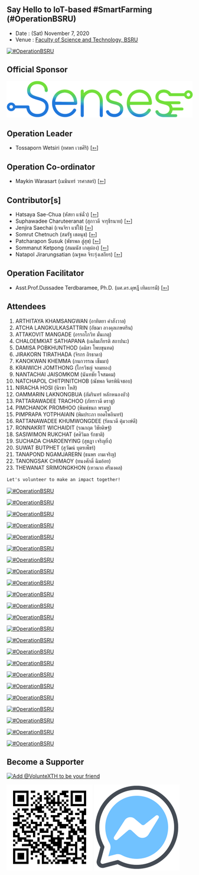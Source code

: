 ## Say Hello to IoT-based #SmartFarming (#OperationBSRU)

+ Date : (Sat) November 7, 2020
+ Venue : [Faculty of Science and Technology, BSRU](http://sci.bsru.ac.th/)

[![](/pic/AfterTheMatch1.jpg "#OperationBSRU")](https://www.facebook.com/hashtag/OperationBSRU)

## Official Sponsor
[![](pic/senses-logo.png "Industrial Internet of Things platform (IIoT) Customization dashboard and Data logger for Industrial Internet of Things device.")](https://www.sensesiot.com/)

## Operation Leader
+ Tossaporn Wetsiri (ทศพร เวชศิริ) [[➳](https://www.facebook.com/wetsiri)]

## Operation Co-ordinator
+ Maykin Warasart (เมฆินทร์ วรศาสตร์) [[➳](http://mk.in.th)]

## Contributor[s]
+ Hatsaya Sae-Chua (หัสยา แซ่ฉั่ว) [[➳](https://www.facebook.com/profile.php?id=100005176634024)]
+ Suphawadee Charuteeranat (สุภาวดี จารุธีรนาท) [[➳](https://www.facebook.com/thdeemiss03)]
+ Jenjira Saechai (เจนจิรา แซ่ใช้) [[➳](https://www.facebook.com/JaJa.jenjira)]
+ Somrut Chetnuch (สมรัฐ เชตนุช) [[➳](https://www.facebook.com/somrut.chetnuch)]
+ Patcharapon Susuk (พัชรพล สู่สุข) [[➳](https://www.facebook.com/Forestwick)]
+ Sommanut Ketpong (สมมนัส เกตุผ่อง) [[➳](https://www.facebook.com/tong.ketpong)]
+ Natapol Jirarungsatian (ณฐพล จิระรุ่งเสถียร) [[➳](https://web.facebook.com/profile.php?id=100000170964455)]

## Operation Facilitator
+ Asst.Prof.Dussadee Terdbaramee, Ph.D. (ผศ.ดร.ดุษฎี เทิดบารมี) [[➳](https://www.facebook.com/dussadee.tredbaramee)]

## Attendees
1. ARTHITAYA KHAMSANGWAN (อาทิตยา คำสังวาล) <!--- [[Cert](attendance/VXOpBSRU-20201107-ARTHITAYA-KHAMSANGWAN.pdf)] -->
1. ATCHA LANGKULKASATTRIN (อัชฌา ลางคุลเกษตริน)
1. ATTAKOVIT MANGADE (อรรถโกวิท มั่นเกตุ)
1. CHALOEMKIAT SATHAPANA (เฉลิมเกียรติ สถาปนะ)
1. DAMISA POBKHUNTHOD (ดมิสา โพบขุนทด)
1. JIRAKORN TIRATHADA (จิรกร ถิรธาดา)
1. KANOKWAN KHEMMA (กนกวรรณ เข็มมา)
1. KRAIWICH JOMTHONG (ไกรวิชญ์ จอมทอง)
1. NANTACHAI JAISOMKOM (นันทชัย ใจสมคม)
1. NATCHAPOL CHITPINITCHOB (ณัชพล จิตรพินิจชอบ)
1. NIRACHA HOSI (นิรชา โหสิ)
1. OAMMARIN LAKNONGBUA (อัมรินทร์ หลักหนองบัว)
1. PATTARAWADEE TRACHOO (ภัทราวดี ตราชู)
1. PIMCHANOK PROMHOO (พิมพ์ชนก พรมหู)
1. PIMPRAPA YOTPHAIAIN (พิมประภา ยอดไพอินทร์)
1. RATTANAWADEE KHUMWONGDEE (รัตนวดี คุ้มวงษ์ดี)
1. RONNAKRIT WICHAIDIT (รณกฤต วิชัยดิษฐ์)
1. SASIWIMON RUKCHAT (ศศิวิมล รักชาติ)
1. SUCHADA CHAROENYING (สุชฎา เจริญยิ่ง)
1. SUWAT BUTPHET (สุวัฒน์ บุตรเพ็ชร์)
1. TANAPOND NGAMJARERN (ธนพร งามเจริญ)
1. TANONGSAK CHIMAOY (ทนงศักดิ์ ฉิมอ้อย)
1. THEWANAT SRIMONGKHON (เทวนาถ ศรีมงคล)

```markdown
Let's volunteer to make an impact together!
```

[![](/pic/AfterTheMatch9.jpg "#OperationBSRU")](https://www.facebook.com/hashtag/OperationBSRU)

[![](/pic/01.jpg "#OperationBSRU")](https://www.facebook.com/hashtag/OperationBSRU)

[![](/pic/02.jpg "#OperationBSRU")](https://www.facebook.com/hashtag/OperationBSRU)

[![](/pic/07.jpg "#OperationBSRU")](https://www.facebook.com/hashtag/OperationBSRU)

[![](/pic/10.jpg "#OperationBSRU")](https://www.facebook.com/hashtag/OperationBSRU)

[![](/pic/11.jpg "#OperationBSRU")](https://www.facebook.com/hashtag/OperationBSRU)

[![](/pic/12.jpg "#OperationBSRU")](https://www.facebook.com/hashtag/OperationBSRU)

[![](/pic/13.jpg "#OperationBSRU")](https://www.facebook.com/hashtag/OperationBSRU)

[![](/pic/14.jpg "#OperationBSRU")](https://www.facebook.com/hashtag/OperationBSRU)

[![](/pic/15.jpg "#OperationBSRU")](https://www.facebook.com/hashtag/OperationBSRU)

[![](/pic/26.jpg "#OperationBSRU")](https://www.facebook.com/hashtag/OperationBSRU)

[![](/pic/28.jpg "#OperationBSRU")](https://www.facebook.com/hashtag/OperationBSRU)

[![](/pic/30.jpg "#OperationBSRU")](https://www.facebook.com/hashtag/OperationBSRU)

[![](/pic/44.jpg "#OperationBSRU")](https://www.facebook.com/hashtag/OperationBSRU)

[![](/pic/50.jpg "#OperationBSRU")](https://www.facebook.com/hashtag/OperationBSRU)

[![](/pic/58.jpg "#OperationBSRU")](https://www.facebook.com/hashtag/OperationBSRU)

[![](/pic/60.jpg "#OperationBSRU")](https://www.facebook.com/hashtag/OperationBSRU)

[![](/pic/70.jpg "#OperationBSRU")](https://www.facebook.com/hashtag/OperationBSRU)

[![](/pic/82.jpg "#OperationBSRU")](https://www.facebook.com/hashtag/OperationBSRU)

[![](/pic/88.jpg "#OperationBSRU")](https://www.facebook.com/hashtag/OperationBSRU)

[![](/pic/90.jpg "#OperationBSRU")](https://www.facebook.com/hashtag/OperationBSRU)

[![](/pic/92.jpg "#OperationBSRU")](https://www.facebook.com/hashtag/OperationBSRU)

[![](/pic/94.jpg "#OperationBSRU")](https://www.facebook.com/hashtag/OperationBSRU)

## Become a Supporter

[![](https://scdn.line-apps.com/n/line_add_friends/btn/en.png "Add @VolunteXTH to be your friend")](https://lin.ee/cnIgUj4)

[![](/@VolunteXTH.png "Add @VolunteXTH to be your friend")](https://line.me/R/ti/p/@voluntex)
[![](/fb-m.png "Talk to us via FB messenger")](https://m.me/VolunteXTH)

